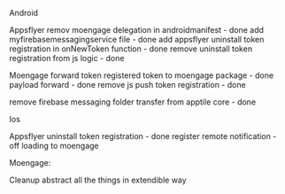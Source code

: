 Android

Appsflyer
remov moengage delegation in androidmanifest - done
add myfirebasemessagingservice file - done
add appsflyer uninstall token registration in onNewToken function - done
remove uninstall token registration from js logic - done

Moengage
forward token registered token to moengage package - done
payload forward - done
remove js push token registration - done

remove firebase messaging folder transfer from apptile core - done

Ios

Appsflyer
uninstall token registration - done
register remote notification - off loading to moengage

Moengage:



Cleanup
abstract all the things in extendible way
